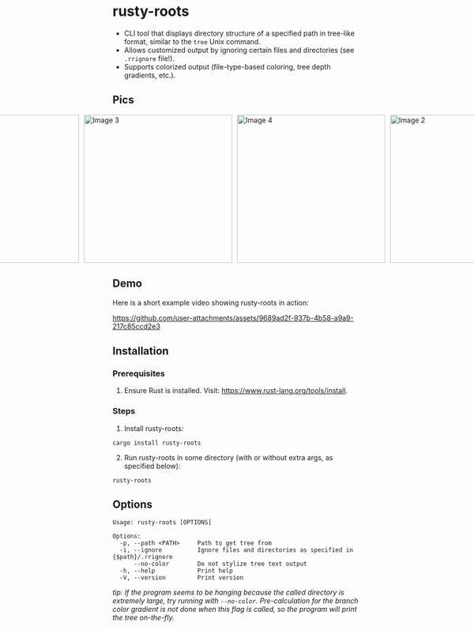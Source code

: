 # rusty-roots
-  CLI tool that displays directory structure of a specified path in tree-like format, similar to the `tree` Unix command.
- Allows customized output by ignoring certain files and directories (see `.rrignore` file!).
- Supports colorized output (file-type-based coloring, tree depth gradients, etc.).

## Pics
<div style="display: flex; align-items: center; justify-content: center;">
  <img src="https://github.com/user-attachments/assets/bde39693-4a22-415c-aac0-42eb9470d173" alt="Image 1" style="height: 300px; margin-right: 10px;">
  <img src="https://github.com/user-attachments/assets/026fb592-005d-4453-a4e7-91b3c8c6d056" alt="Image 3" style="height: 300px; margin-right: 10px;">
  <img src="https://github.com/user-attachments/assets/43d3a049-0175-4cbd-bd6e-bb4a3080938b" alt="Image 4" style="height: 300px; margin-right: 10px;">
  <img src="https://github.com/user-attachments/assets/03f90277-b603-49bc-ba77-be650f0ffcf0" alt="Image 2" style="height: 300px; margin-right: 10px;">
</div>

## Demo
Here is a short example video showing rusty-roots in action:

https://github.com/user-attachments/assets/9689ad2f-937b-4b58-a9a9-217c85ccd2e3

## Installation
### Prerequisites
1. Ensure Rust is installed. Visit: https://www.rust-lang.org/tools/install.
### Steps
1. Install rusty-roots:
```
cargo install rusty-roots
```
2. Run rusty-roots in some directory (with or without extra args, as specified below):
```
rusty-roots
```

## Options
```
Usage: rusty-roots [OPTIONS]

Options:
  -p, --path <PATH>     Path to get tree from
  -i, --ignore          Ignore files and directories as specified in {$path}/.rrignore
      --no-color        Do not stylize tree text output
  -h, --help            Print help
  -V, --version         Print version
```

*tip: If the program seems to be hanging because the called directory is extremely large, try running with `--no-color`. Pre-calculation for the branch color gradient is not done when this flag is called, so the program will print the tree on-the-fly.* 
